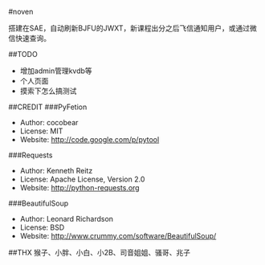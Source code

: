 ﻿#noven

搭建在SAE，自动刷新BJFU的JWXT，新课程出分之后飞信通知用户，或通过微信快速查询。


##TODO
*   增加admin管理kvdb等
*   个人页面
*   摸索下怎么搞测试


##CREDIT
###PyFetion
*   Author: cocobear
*   License: MIT
*   Website: <http://code.google.com/p/pytool>

###Requests
*   Author: Kenneth Reitz
*   License: Apache License, Version 2.0
*   Website: <http://python-requests.org>

###BeautifulSoup
*   Author: Leonard Richardson
*   License: BSD
*   Website: <http://www.crummy.com/software/BeautifulSoup/>


##THX
猴子、小胖、小白、小2B、司音姐姐、骚哥、兆子
